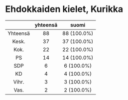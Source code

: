 # Ehdokkaiden kielet, Kurikka

| |yhteensä|suomi|
|:---:|:---:|:---:|
|Yhteensä|88|88 (100.0%)|
|Kesk.|37|37 (100.0%)|
|Kok.|22|22 (100.0%)|
|PS|14|14 (100.0%)|
|SDP|6|6 (100.0%)|
|KD|4|4 (100.0%)|
|Vihr.|3|3 (100.0%)|
|Vas.|2|2 (100.0%)|

